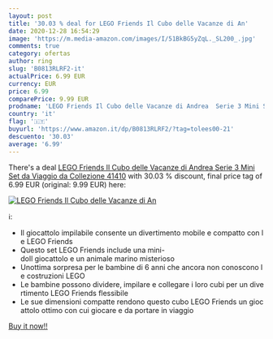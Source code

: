 ```yaml
---
layout: post
title: '30.03 % deal for LEGO Friends Il Cubo delle Vacanze di An'
date: 2020-12-28 16:54:29
image: 'https://m.media-amazon.com/images/I/51BkBG5yZqL._SL200_.jpg'
comments: true
category: ofertas
author: ring
slug: 'B0813RLRF2-it'
actualPrice: 6.99 EUR
currency: EUR
price: 6.99
comparePrice: 9.99 EUR
prodname: 'LEGO Friends Il Cubo delle Vacanze di Andrea  Serie 3 Mini Set da Viaggio da Collezione  41410'
country: 'it'
flag: '🇮🇹'
buyurl: 'https://www.amazon.it/dp/B0813RLRF2/?tag=tolees00-21'
descuento: '30.03'
average: '6.99'
---
```


There's a deal [LEGO Friends Il Cubo delle Vacanze di Andrea  Serie 3 Mini Set da Viaggio da Collezione  41410](https://www.amazon.it/dp/B0813RLRF2/?tag=tolees00-21)  with  30.03 % discount, final price tag of  6.99 EUR (original: 9.99 EUR) here:

[![LEGO Friends Il Cubo delle Vacanze di An](https://m.media-amazon.com/images/I/51BkBG5yZqL._SL200_.jpg)](https://www.amazon.it/dp/B0813RLRF2/?tag=tolees00-21)

ℹ️:

- Il giocattolo impilabile consente un divertimento mobile e compatto con le LEGO Friends
- Questo set LEGO Friends include una mini-doll giocattolo e un animale marino misterioso
- Unottima sorpresa per le bambine di 6 anni che ancora non conoscono le costruzioni LEGO
- Le bambine possono dividere, impilare e collegare i loro cubi per un divertimento LEGO Friends flessibile
- Le sue dimensioni compatte rendono questo cubo LEGO Friends un giocattolo ottimo con cui giocare e da portare in viaggio

[Buy it now!!](https://www.amazon.it/dp/B0813RLRF2/?tag=tolees00-21)
